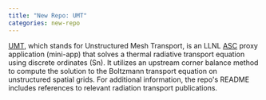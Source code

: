 ```yaml
---
title: "New Repo: UMT"
categories: new-repo
---
```


[UMT](https://github.com/LLNL/UMT), which stands for Unstructured Mesh Transport, is an LLNL [ASC](https://asc.llnl.gov) proxy application (mini-app) that solves a thermal radiative transport equation using discrete ordinates (Sn). It utilizes an upstream corner balance method to compute the solution to the Boltzmann transport equation on unstructured spatial grids. For additional information, the repo's README includes references to relevant radiation transport publications.
